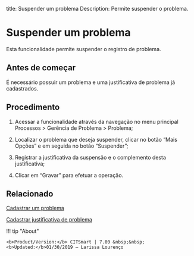 title: Suspender um problema
Description: Permite suspender o problema.
# Suspender um problema 

Esta funcionalidade permite suspender o registro de problema.

Antes de começar
----------------

É necessário possuir um problema e uma justificativa de problema já cadastrados.

Procedimento
------------

1.  Acessar a funcionalidade através da navegação no menu principal Processos \>
    Gerência de Problema \> Problema;

2.  Localizar o problema que deseja suspender, clicar no botão “Mais Opções” e
    em seguida no botão “Suspender”;

3.  Registrar a justificativa da suspensão e o complemento desta justificativa;

4.  Clicar em “Gravar” para efetuar a operação.

Relacionado 
------------

[Cadastrar um problema](/pt-br/citsmart-7/processes/problem/use/register-problem.html)

[Cadastrar justificativa de problema](/pt-br/citsmart-7/processes/problem/configuration/problem-justification.html)

!!! tip "About"

    <b>Product/Version:</b> CITSmart | 7.00 &nbsp;&nbsp;
    <b>Updated:</b>01/30/2019 – Larissa Lourenço

